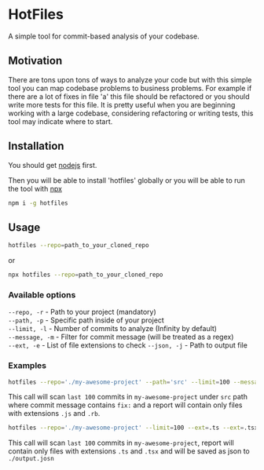 # HotFiles

A simple tool for commit-based analysis of your codebase.

## Motivation

There are tons upon tons of ways to analyze your code but with this simple tool you can map codebase problems to business problems. For example if there are a lot of fixes in file 'a' this file should be refactored or you should write more tests for this file.
It is pretty useful when you are beginning working with a large codebase, considering refactoring or writing tests, this tool may indicate where to start.

## Installation

You should get [nodejs](https://nodejs.org/en/) first.

Then you will be able to install 'hotfiles' globally or you will be able to run the tool with [npx](https://www.npmjs.com/package/npx)
```sh
npm i -g hotfiles
```

## Usage

```sh
hotfiles --repo=path_to_your_cloned_repo
```
or
```sh
npx hotfiles --repo=path_to_your_cloned_repo
```

### Available options
`--repo, -r` - Path to your project (mandatory)  
`--path, -p` - Specific path inside of your project  
`--limit, -l` - Number of commits to analyze (Infinity by default)  
`--message, -m` - Filter for commit message (will be treated as a regex)  
`--ext, -e` - List of file extensions to check
`--json, -j` - Path to output file


### Examples

```sh
hotfiles --repo='./my-awesome-project' --path='src' --limit=100 --message='fix:' --ext=.js --ext=.rb
```
This call will scan `last 100` commits in `my-awesome-project` under `src` path where commit message contains `fix:` and a report will contain only files with extensions `.js` and `.rb`.


```sh
hotfiles --repo='./my-awesome-project' --limit=100 --ext=.ts --ext=.tsx --json=./output.json
```
This call will scan `last 100` commits in `my-awesome-project`, report will contain only files with extensions `.ts` and `.tsx` and will be saved as json to `./output.josn`
